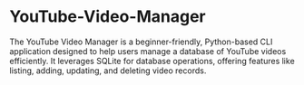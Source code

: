 # YouTube-Video-Manager
The YouTube Video Manager is a beginner-friendly, Python-based CLI application designed to help users manage a database of YouTube videos efficiently. It leverages SQLite for database operations, offering features like listing, adding, updating, and deleting video records.
